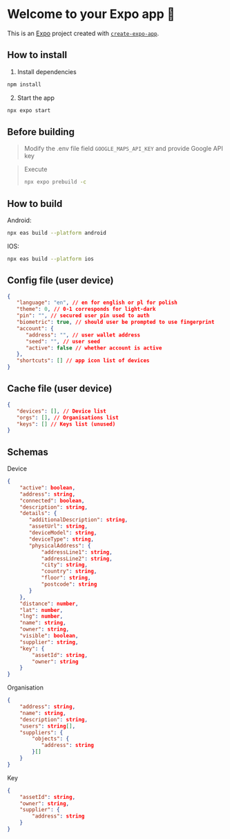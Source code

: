 # Welcome to your Expo app 👋

This is an [Expo](https://expo.dev) project created with [`create-expo-app`](https://www.npmjs.com/package/create-expo-app).

## How to install

1. Install dependencies

```bash
npm install
```

2. Start the app

```bash
npx expo start
```
## Before building

> Modify the .env file field `GOOGLE_MAPS_API_KEY` and provide Google API key

> Execute
> ```bash
> npx expo prebuild -c
> ``` 

## How to build

Android:
```bash
npx eas build --platform android
```

IOS:
```bash
npx eas build --platform ios
```

## Config file (user device)
```JSON
{
   "language": "en", // en for english or pl for polish
   "theme": 0, // 0-1 corresponds for light-dark
   "pin": "", // secured user pin used to auth
   "biometric": true, // should user be prompted to use fingerprint
   "account": {
      "address": "", // user wallet address
      "seed": "", // user seed
      "active": false // whether account is active
   },
   "shortcuts": [] // app icon list of devices
}
```

## Cache file (user device)
```JSON
{
   "devices": [], // Device list
   "orgs": [], // Organisations list
   "keys": [] // Keys list (unused)
}
```

## Schemas

Device
```JSON
{
    "active": boolean,
    "address": string,
    "connected": boolean,
    "description": string,
    "details": {
       "additionalDescription": string,
       "assetUrl": string,
       "deviceModel": string,
       "deviceType": string,
       "physicalAddress": {
           "addressLine1": string,
           "addressLine2": string,
           "city": string,
           "country": string,
           "floor": string,
           "postcode": string
       }
    },
    "distance": number,
    "lat": number,
    "lng": number,
    "name": string,
    "owner": string,
    "visible": boolean,
    "supplier": string,
    "key": {
        "assetId": string,
        "owner": string
    }
}
```

Organisation
```JSON
{
    "address": string,
    "name": string,
    "description": string,
    "users": string[],
    "suppliers": {
        "objects": {
           "address": string
        }[]
    }
}
```

Key
```JSON
{
    "assetId": string,
    "owner": string,
    "supplier": {
        "address": string
    }
}
```